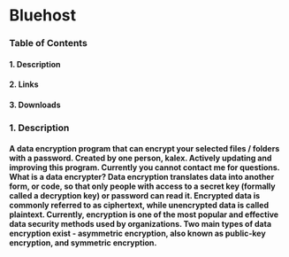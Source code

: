 # Bluehost
### Table of Contents
#### 1. Description
#### 2. Links
#### 3. Downloads


### 1.   Description
#### A data encryption program that can encrypt your selected files / folders with a password. Created by one person, kalex. Actively updating and improving this program. Currently you cannot contact me for questions. What is a data encrypter? Data encryption translates data into another form, or code, so that only people with access to a secret key (formally called a decryption key) or password can read it. Encrypted data is commonly referred to as ciphertext, while unencrypted data is called plaintext. Currently, encryption is one of the most popular and effective data security methods used by organizations. Two main types of data encryption exist - asymmetric encryption, also known as public-key encryption, and symmetric encryption.
